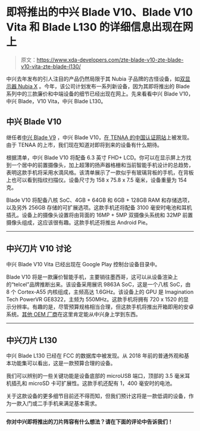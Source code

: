 # 即将推出的中兴 Blade V10、Blade V10 Vita 和 Blade L130 的详细信息出现在网上

> 原文：<https://www.xda-developers.com/zte-blade-v10-zte-blade-v10-vita-zte-blade-l130/>

中兴去年发布的引人注目的产品仍然局限于其 Nubia 子品牌的古怪设备，如[双显示器 Nubia X](https://www.xda-developers.com/zte-nubia-x-dual-displays/) 。今年，该公司计划发布一系列新设备，因为其即将推出的 Blade 系列中的三款廉价和中端设备的细节已经出现在网上。先来看看中兴 Blade V10，中兴 Blade，V10 Vita，中兴 Blade L130。

## 中兴 Blade V10

继任者[中兴 Blade V9](https://www.xda-developers.com/zte-announces-blade-v9-blade-v9-vita-tempo-go/) ，中兴 Blade V10，[在 TENAA 的中国认证网站](http://shouji.tenaa.com.cn/Mobile/MobileDetail.aspx?code=RtrCLqU9FTwETY57%2bt72BFtq8FXMYK4g)上被发现。由于 TENAA 的上市，我们现在知道对即将到来的设备有什么期待。

根据清单，中兴 Blade V10 将配备 6.3 英寸 FHD+ LCD。你可以在显示屏上方找到一个居中的前置摄像头，加上超薄的扬声器格栅和当前智能手机设计的总趋势，表明这款手机将采用水滴风格。该清单展示了一款似乎有玻璃背板的手机，在背板上也可以看到指纹扫描仪。设备尺寸为 158 x 75.8 x 7.5 毫米，设备重量为 154 克。

Blade V10 将配备八核 SoC、4GB + 64GB 和 6GB + 128GB RAM 和存储选项，以及另外 256GB 存储的可扩展选项。这款手机还将配备 3100 毫安时电池和耳机插孔。设备上的摄像头设置将由背面的 16MP + 5MP 双摄像头系统和 32MP 前置摄像头组成，这应该很有趣。这款手机还将推出 Android Pie。

* * *

## 中兴刀片 V10 讨论

中兴 Blade V10 Vita 已经出现在 Google Play 控制台设备目录中。

Blade V10 将是一款廉价智能手机，主要销往墨西哥，这可以从设备渲染上的“telcel”品牌推断出来。该设备采用展讯 9863A SoC，这是一个八核 SoC，由 8 个 Cortex-A55 内核组成，主频高达 1.6GHz。该设备上的 GPU 是 Imagination Tech PowerVR GE8322，主频为 550MHz。这款手机将拥有 720 x 1520 的显示分辨率。有趣的是，尽管预算规格相当合理，但这款手机将推出开箱即用的安卓系统。[其他 OEM 厂商](https://www.xda-developers.com/samsung-galaxy-m20-m10-india-launch/)在这里肯定能从中兴身上学到东西。

* * *

## 中兴刀片 L130

中兴 Blade L130 已经在 FCC 的数据库中被发现。从 2018 年前的普通外观和基本功能集可以看出，这是一款预算合理的设备。

我们可以辨别的一些关键功能是设备底部的 microUSB 端口，顶部的 3.5 毫米耳机插孔和 microSD 卡可扩展性。这款手机还配有 1，400 毫安时的电池。

关于这款设备的更多细节目前还不得而知，但我们预计这将是一款低调的设备，作为一款入门或二手手机来满足基本需求。

* * *

**你对中兴即将推出的刀片阵容有什么想法？请在下面的评论中告诉我们！**